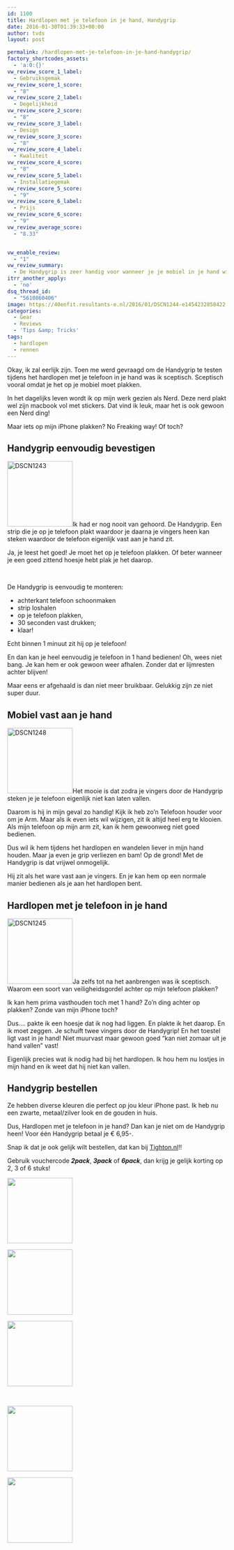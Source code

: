 ```yaml
---
id: 1100
title: Hardlopen met je telefoon in je hand, Handygrip
date: 2016-01-30T01:39:33+00:00
author: tvds
layout: post

permalink: /hardlopen-met-je-telefoon-in-je-hand-handygrip/
factory_shortcodes_assets:
  - 'a:0:{}'
vw_review_score_1_label:
  - Gebruiksgemak
vw_review_score_1_score:
  - "8"
vw_review_score_2_label:
  - Degelijkheid
vw_review_score_2_score:
  - "8"
vw_review_score_3_label:
  - Design
vw_review_score_3_score:
  - "8"
vw_review_score_4_label:
  - Kwaliteit
vw_review_score_4_score:
  - "8"
vw_review_score_5_label:
  - Installatiegemak
vw_review_score_5_score:
  - "9"
vw_review_score_6_label:
  - Prijs
vw_review_score_6_score:
  - "9"
vw_review_average_score:
  - "8.33"


vw_enable_review:
  - "1"
vw_review_summary:
  - De Handygrip is zeer handig voor wanneer je je mobiel in je hand wilt houden bij het hardlopen of wandelen. Hij ligt vast in je hand, ook al hou je je telefoon losjes vast. Of het mooi is op je telefoon moet je zelf maar beslissen.
itrr_another_apply:
  - 'no'
dsq_thread_id:
  - "5610860406"
image: https://40enfit.resultants-e.nl/2016/01/DSCN1244-e1454232858422.jpg
categories:
  - Gear
  - Reviews
  - 'Tips &amp; Tricks'
tags:
  - hardlopen
  - rennen
---
```

Okay, ik zal eerlijk zijn. Toen me werd gevraagd om de Handygrip te testen tijdens het hardlopen met je telefoon in je hand was ik sceptisch. Sceptisch vooral omdat je het op je mobiel moet plakken.

In het dagelijks leven wordt ik op mijn werk gezien als Nerd. Deze nerd plakt wel zijn macbook vol met stickers. Dat vind ik leuk, maar het is ook gewoon een Nerd ding!

Maar iets op mijn iPhone plakken? No Freaking way! Of toch?<!--more-->

## Handygrip eenvoudig bevestigen

<img class="alignleft size-thumbnail wp-image-1103" src="https://40enfit.resultants-e.nl/2016/01/DSCN1243-150x150.jpg" alt="DSCN1243" width="150" height="150" srcset="https://40enfit.resultants-e.nl/2016/01/DSCN1243-150x150.jpg 150w, https://40enfit.resultants-e.nl/2016/01/DSCN1243-80x80.jpg 80w, https://40enfit.resultants-e.nl/2016/01/DSCN1243-360x360.jpg 360w, https://40enfit.resultants-e.nl/2016/01/DSCN1243-750x750.jpg 750w" sizes="(max-width: 150px) 100vw, 150px" />Ik had er nog nooit van gehoord. De Handygrip. Een strip die je op je telefoon plakt waardoor je daarna je vingers heen kan steken waardoor de telefoon eigenlijk vast aan je hand zit.

Ja, je leest het goed! Je moet het op je telefoon plakken. Of beter wanneer je een goed zittend hoesje hebt plak je het daarop.

&nbsp;

De Handygrip is eenvoudig te monteren:

  * achterkant telefoon schoonmaken
  * strip loshalen
  * op je telefoon plakken,
  * 30 seconden vast drukken;
  * klaar!

Echt binnen 1 minuut zit hij op je telefoon!

En dan kan je heel eenvoudig je telefoon in 1 hand bedienen! Oh, wees niet bang. Je kan hem er ook gewoon weer afhalen. Zonder dat er lijmresten achter blijven!

Maar eens er afgehaald is dan niet meer bruikbaar. Gelukkig zijn ze niet super duur.

## Mobiel vast aan je hand

<img class="alignright size-thumbnail wp-image-1108" src="https://40enfit.resultants-e.nl/2016/01/DSCN1248-150x150.jpg" alt="DSCN1248" width="150" height="150" srcset="https://40enfit.resultants-e.nl/2016/01/DSCN1248-150x150.jpg 150w, https://40enfit.resultants-e.nl/2016/01/DSCN1248-80x80.jpg 80w, https://40enfit.resultants-e.nl/2016/01/DSCN1248-360x360.jpg 360w, https://40enfit.resultants-e.nl/2016/01/DSCN1248-750x750.jpg 750w" sizes="(max-width: 150px) 100vw, 150px" />Het mooie is dat zodra je vingers door de Handygrip steken je je telefoon eigenlijk niet kan laten vallen.

Daarom is hij in mijn geval zo handig! Kijk ik heb zo&#8217;n Telefoon houder voor om je Arm. Maar als ik even iets wil wijzigen, zit ik altijd heel erg te klooien. Als mijn telefoon op mijn arm zit, kan ik hem gewoonweg niet goed bedienen.

Dus wil ik hem tijdens het hardlopen en wandelen liever in mijn hand houden. Maar ja even je grip verliezen en bam! Op de grond! Met de Handygrip is dat vrijwel onmogelijk.

Hij zit als het ware vast aan je vingers. En je kan hem op een normale manier bedienen als je aan het hardlopen bent.

## Hardlopen met je telefoon in je hand

<img class="alignleft size-thumbnail wp-image-1105" src="https://40enfit.resultants-e.nl/2016/01/DSCN1245-150x150.jpg" alt="DSCN1245" width="150" height="150" srcset="https://40enfit.resultants-e.nl/2016/01/DSCN1245-150x150.jpg 150w, https://40enfit.resultants-e.nl/2016/01/DSCN1245-80x80.jpg 80w, https://40enfit.resultants-e.nl/2016/01/DSCN1245-360x360.jpg 360w, https://40enfit.resultants-e.nl/2016/01/DSCN1245-750x750.jpg 750w" sizes="(max-width: 150px) 100vw, 150px" />Ja zelfs tot na het aanbrengen was ik sceptisch. Waarom een soort van veiligheidsgordel achter op mijn telefoon plakken?

Ik kan hem prima vasthouden toch met 1 hand? Zo&#8217;n ding achter op plakken? Zonde van mijn iPhone toch?

Dus&#8230;. pakte ik een hoesje dat ik nog had liggen. En plakte ik het daarop. En ik moet zeggen. Je schuift twee vingers door de Handygrip! En het toestel ligt vast in je hand! Niet muurvast maar gewoon goed &#8220;kan niet zomaar uit je hand vallen&#8221; vast!

Eigenlijk precies wat ik nodig had bij het hardlopen. Ik hou hem nu lostjes in mijn hand en ik weet dat hij niet kan vallen.

## Handygrip bestellen

Ze hebben diverse kleuren die perfect op jou kleur iPhone past. Ik heb nu een zwarte, metaal/zilver look en de gouden in huis.

Dus, Hardlopen met je telefoon in je hand? Dan kan je niet om de Handygrip heen! Voor één Handygrip betaal je € 6,95-.

Snap ik dat je ook gelijk wilt bestellen, dat kan bij <a href="http://www.tighton.nl" target="_blank">Tighton.nl</a>!!

Gebruik vouchercode _**2pack**_, _**3pack**_ of _**6pack**_, dan krijg je gelijk korting op 2, 3 of 6 stuks!

<div id='gallery-10' class='gallery galleryid-1100 gallery-columns-3 gallery-size-thumbnail'>
  <dl class='gallery-item'>
    <dt class='gallery-icon landscape'>
      <a href='https://40enfit.nl/hardlopen-met-je-telefoon-in-je-hand-handygrip/dscn1248/'><img width="150" height="150" src="https://40enfit.resultants-e.nl/2016/01/DSCN1248-150x150.jpg" class="attachment-thumbnail size-thumbnail" alt="" srcset="https://40enfit.resultants-e.nl/2016/01/DSCN1248-150x150.jpg 150w, https://40enfit.resultants-e.nl/2016/01/DSCN1248-80x80.jpg 80w, https://40enfit.resultants-e.nl/2016/01/DSCN1248-360x360.jpg 360w, https://40enfit.resultants-e.nl/2016/01/DSCN1248-750x750.jpg 750w" sizes="(max-width: 150px) 100vw, 150px" /></a>
    </dt>
  </dl>
  
  <dl class='gallery-item'>
    <dt class='gallery-icon landscape'>
      <a href='https://40enfit.nl/hardlopen-met-je-telefoon-in-je-hand-handygrip/dscn1247/'><img width="150" height="150" src="https://40enfit.resultants-e.nl/2016/01/DSCN1247-150x150.jpg" class="attachment-thumbnail size-thumbnail" alt="" srcset="https://40enfit.resultants-e.nl/2016/01/DSCN1247-150x150.jpg 150w, https://40enfit.resultants-e.nl/2016/01/DSCN1247-80x80.jpg 80w, https://40enfit.resultants-e.nl/2016/01/DSCN1247-360x360.jpg 360w, https://40enfit.resultants-e.nl/2016/01/DSCN1247-750x750.jpg 750w" sizes="(max-width: 150px) 100vw, 150px" /></a>
    </dt>
  </dl>
  
  <dl class='gallery-item'>
    <dt class='gallery-icon landscape'>
      <a href='https://40enfit.nl/hardlopen-met-je-telefoon-in-je-hand-handygrip/dscn1246/'><img width="150" height="150" src="https://40enfit.resultants-e.nl/2016/01/DSCN1246-150x150.jpg" class="attachment-thumbnail size-thumbnail" alt="" srcset="https://40enfit.resultants-e.nl/2016/01/DSCN1246-150x150.jpg 150w, https://40enfit.resultants-e.nl/2016/01/DSCN1246-80x80.jpg 80w, https://40enfit.resultants-e.nl/2016/01/DSCN1246-360x360.jpg 360w, https://40enfit.resultants-e.nl/2016/01/DSCN1246-750x750.jpg 750w" sizes="(max-width: 150px) 100vw, 150px" /></a>
    </dt>
  </dl>
  
  <br style="clear: both" />
  
  <dl class='gallery-item'>
    <dt class='gallery-icon landscape'>
      <a href='https://40enfit.nl/hardlopen-met-je-telefoon-in-je-hand-handygrip/dscn1245/'><img width="150" height="150" src="https://40enfit.resultants-e.nl/2016/01/DSCN1245-150x150.jpg" class="attachment-thumbnail size-thumbnail" alt="" srcset="https://40enfit.resultants-e.nl/2016/01/DSCN1245-150x150.jpg 150w, https://40enfit.resultants-e.nl/2016/01/DSCN1245-80x80.jpg 80w, https://40enfit.resultants-e.nl/2016/01/DSCN1245-360x360.jpg 360w, https://40enfit.resultants-e.nl/2016/01/DSCN1245-750x750.jpg 750w" sizes="(max-width: 150px) 100vw, 150px" /></a>
    </dt>
  </dl>
  
  <dl class='gallery-item'>
    <dt class='gallery-icon landscape'>
      <a href='https://40enfit.nl/hardlopen-met-je-telefoon-in-je-hand-handygrip/dscn1243/'><img width="150" height="150" src="https://40enfit.resultants-e.nl/2016/01/DSCN1243-150x150.jpg" class="attachment-thumbnail size-thumbnail" alt="" srcset="https://40enfit.resultants-e.nl/2016/01/DSCN1243-150x150.jpg 150w, https://40enfit.resultants-e.nl/2016/01/DSCN1243-80x80.jpg 80w, https://40enfit.resultants-e.nl/2016/01/DSCN1243-360x360.jpg 360w, https://40enfit.resultants-e.nl/2016/01/DSCN1243-750x750.jpg 750w" sizes="(max-width: 150px) 100vw, 150px" /></a>
    </dt>
  </dl>
  
  <br style='clear: both' />
</div>